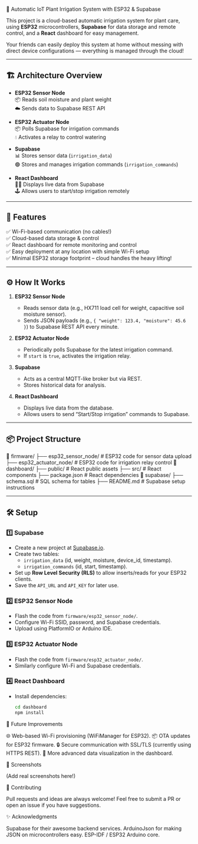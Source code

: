 🌱 Automatic IoT Plant Irrigation System with ESP32 & Supabase

This project is a cloud-based automatic irrigation system for plant care, using **ESP32** microcontrollers, **Supabase** for data storage and remote control, and a **React** dashboard for easy management.  

Your friends can easily deploy this system at home without messing with direct device configurations — everything is managed through the cloud!

---

## 🏗️ Architecture Overview

- **ESP32 Sensor Node**  
  📦 Reads soil moisture and plant weight  
  ☁️ Sends data to Supabase REST API

- **ESP32 Actuator Node**  
  📦 Polls Supabase for irrigation commands  
  💧 Activates a relay to control watering

- **Supabase**  
  📊 Stores sensor data (`irrigation_data`)  
  🟢 Stores and manages irrigation commands (`irrigation_commands`)

- **React Dashboard**  
  👨‍💻 Displays live data from Supabase  
  🕹️ Allows users to start/stop irrigation remotely

---

## 🚀 Features

✅ Wi-Fi-based communication (no cables!)  
✅ Cloud-based data storage & control  
✅ React dashboard for remote monitoring and control  
✅ Easy deployment at any location with simple Wi-Fi setup  
✅ Minimal ESP32 storage footprint – cloud handles the heavy lifting!

---

## ⚙️ How It Works

1. **ESP32 Sensor Node**  
   - Reads sensor data (e.g., HX711 load cell for weight, capacitive soil moisture sensor).  
   - Sends JSON payloads (e.g., `{ "weight": 123.4, "moisture": 45.6 }`) to Supabase REST API every minute.

2. **ESP32 Actuator Node**  
   - Periodically polls Supabase for the latest irrigation command.  
   - If `start` is `true`, activates the irrigation relay.

3. **Supabase**  
   - Acts as a central MQTT-like broker but via REST.  
   - Stores historical data for analysis.

4. **React Dashboard**  
   - Displays live data from the database.  
   - Allows users to send “Start/Stop irrigation” commands to Supabase.

---

## 📦 Project Structure

📁 firmware/
├── esp32_sensor_node/ # ESP32 code for sensor data upload
├── esp32_actuator_node/ # ESP32 code for irrigation relay control
📁 dashboard/
├── public/ # React public assets
├── src/ # React components
├── package.json # React dependencies
📁 supabase/
├── schema.sql # SQL schema for tables
├── README.md # Supabase setup instructions


---

## 🛠️ Setup

### 1️⃣ Supabase

- Create a new project at [Supabase.io](https://supabase.io).
- Create two tables:
  - `irrigation_data` (id, weight, moisture, device_id, timestamp).
  - `irrigation_commands` (id, start, timestamp).
- Set up **Row Level Security (RLS)** to allow inserts/reads for your ESP32 clients.
- Save the `API_URL` and `API_KEY` for later use.

### 2️⃣ ESP32 Sensor Node

- Flash the code from `firmware/esp32_sensor_node/`.
- Configure Wi-Fi SSID, password, and Supabase credentials.
- Upload using PlatformIO or Arduino IDE.

### 3️⃣ ESP32 Actuator Node

- Flash the code from `firmware/esp32_actuator_node/`.
- Similarly configure Wi-Fi and Supabase credentials.

### 4️⃣ React Dashboard

- Install dependencies:
  ```bash
  cd dashboard
  npm install


🌟 Future Improvements

🌐 Web-based Wi-Fi provisioning (WiFiManager for ESP32).
📦 OTA updates for ESP32 firmware.
🔒 Secure communication with SSL/TLS (currently using HTTPS REST).
🌈 More advanced data visualization in the dashboard.

📸 Screenshots


(Add real screenshots here!)

🤝 Contributing

Pull requests and ideas are always welcome! Feel free to submit a PR or open an issue if you have suggestions.

✨ Acknowledgments

Supabase for their awesome backend services.
ArduinoJson for making JSON on microcontrollers easy.
ESP-IDF / ESP32 Arduino core.